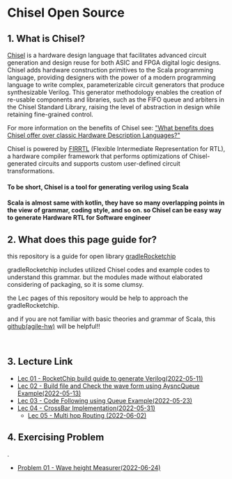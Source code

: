 
# Chisel Open Source


## 1. What is Chisel?

[Chisel](https://github.com/chipsalliance/chisel3) is a hardware design language that facilitates advanced circuit generation and design reuse for both ASIC and FPGA digital logic designs. Chisel adds hardware construction primitives to the Scala programming language, providing designers with the power of a modern programming language to write complex, parameterizable circuit generators that produce synthesizable Verilog. This generator methodology enables the creation of re-usable components and libraries, such as the FIFO queue and arbiters in the Chisel Standard Library, raising the level of abstraction in design while retaining fine-grained control.

For more information on the benefits of Chisel see: ["What benefits does Chisel offer over classic Hardware Description Languages?"](https://stackoverflow.com/questions/53007782/what-benefits-does-chisel-offer-over-classic-hardware-description-languages)

Chisel is powered by [FIRRTL](https://github.com/chipsalliance/firrtl) (Flexible Intermediate Representation for RTL), a hardware compiler framework that performs optimizations of Chisel-generated circuits and supports custom user-defined circuit transformations.

#### To be short, Chisel is a tool for generating verilog using Scala

#### Scala is almost same with kotlin, they have so many overlapping points in the view of grammar, coding style, and so on. so Chisel can be easy way to generate Hardware RTL for Software engineer


## 2. What does this page guide for?

this repository is a guide for open library [gradleRocketchip](https://github.com/yoonhyeonjoon/gradleRocketchip)

gradleRocketchip includes utilized Chisel codes and example codes to understand this grammar. but the modules made without elaborated considering of packaging, so it is some clumsy.   

the Lec pages of this repository would be help to approach the gradleRocketchip. 

and if you are not familiar with basic theories and grammar of Scala, this [github(agile-hw)](https://github.com/agile-hw/lectures/) will be helpful!!  

<br> 

## 3. Lecture Link

- [Lec 01 - RocketChip build guide to generate Verilog(2022-05-11)](lec01-SettingGuide.md)
- [Lec 02 - Build file and Check the wave form using AysncQueue Example(2022-05-13)](lec02-AsyncQueue.md)
- [Lec 03 - Code Following using Queue Example(2022-05-23)](lec03-Queue.md)
- [Lec 04 - CrossBar Implementation(2022-05-31)](lec04-CrossBar.md)
  - [Lec 05 - Multi hop Routing (2022-06-02)](lec05-MultihopRouting.md)

      
## 4. Exercising Problem
.
- [Problem 01 - Wave height Measurer(2022-06-24)](problem01-WaveHeightMeasurer.md)

 
<br>
<br>
<br>


